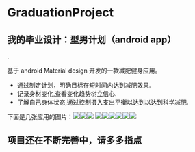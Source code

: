 # GraduationProject
## 我的毕业设计：型男计划（android app）
   .
   
  基于 android Material design 开发的一款减肥健身应用。    
  
  *   通过制定计划，明确目标在短时间内达到减肥效果.
*   记录身材变化,查看变化趋势树立信心.
*   了解自己身体状态,通过控制摄入支出平衡以达到以达到科学减肥.  
    
   下面是几张应用的图片：![](http://ww3.sinaimg.cn/large/81eeb0fcjw1f2o57y3kb9j20k00zkwgy.jpg)![](http://ww2.sinaimg.cn/large/81eeb0fcjw1f2o58wgou0j20k00zkmyp.jpg)![](http://ww2.sinaimg.cn/large/81eeb0fcjw1f2o57eob9sj20k00zk0u8.jpg)
  ![](http://ww3.sinaimg.cn/large/81eeb0fcjw1f2o58g78ynj20k00zkjsk.jpg)![](http://ww3.sinaimg.cn/large/81eeb0fcjw1f2o59j9zxuj20k00zktbq.jpg)![](http://ww2.sinaimg.cn/large/81eeb0fcjw1f2o59vadmuj20k00zkaba.jpg)![](http://ww2.sinaimg.cn/large/81eeb0fcjw1f2o5a62sjjj20k00zk764.jpg)![](http://ww2.sinaimg.cn/large/81eeb0fcjw1f2o5ag1mb4j20k00zkmxw.jpg)![](http://ww2.sinaimg.cn/large/81eeb0fcjw1f2o5apr651j20k00zkdhi.jpg)
  
    
##   项目还在不断完善中，请多多指点